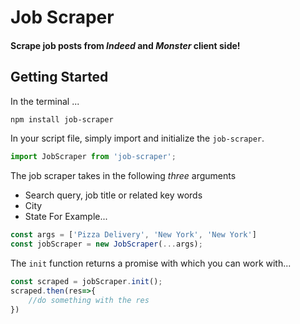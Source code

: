 # Job Scraper
#### Scrape job posts from *Indeed* and *Monster* client side!
## Getting Started
In the terminal ...
```bash
npm install job-scraper
```

In your script file, simply import and initialize the ``job-scraper``.  
```javascript
import JobScraper from 'job-scraper';
```

The job scraper takes in the following *three* arguments
* Search query, job title or related key words
* City
* State
For Example...
```javascript
const args = ['Pizza Delivery', 'New York', 'New York'] 
const jobScraper = new JobScraper(...args);
```

The ``init`` function returns a promise with which you can work with...
```javascript
const scraped = jobScraper.init();
scraped.then(res=>{
    //do something with the res
})
```
